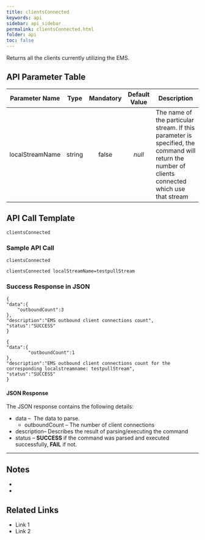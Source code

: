 ```yaml
---
title: clientsConnected
keywords: api
sidebar: api_sidebar
permalink: clientsConnected.html
folder: api
toc: false
---
```




Returns all the clients currently utilizing the EMS.





## API Parameter Table

| **Parameter Name** |  Type  | **Mandatory** | **Default Value** | **Description**                          |
| :----------------: | :----: | :-----------: | :---------------: | ---------------------------------------- |
|  localStreamName   | string |     false     |      *null*       | The name of the particular stream. If this parameter is specified, the command will return the number of clients connected which use that stream |



## API Call Template

``` 
clientsConnected
```



### Sample API Call

```
clientsConnected
```

```
clientsConnected localStreamName=testpullStream
```

### Success Response in JSON

``` 
{
"data":{
    "outboundCount":3
},
"description":"EMS outbound client connections count",
"status":"SUCCESS"
}
```

```
{
"data":{
		"outboundCount":1
},
"description":"EMS outbound client connections count for the corresponding localstreamname: testpullStream",
"status":"SUCCESS"
}
```

#### JSON Response

The JSON response contains the following details:

- data –  The data to parse.
  - outboundCount – The number of client connections
- description– Describes the result of parsing/executing the command
- status – **SUCCESS** if the command was parsed and executed successfully, **FAIL** if not.

------

## Notes

- ​
- ​





## **Related Links**

- Link 1
- Link 2